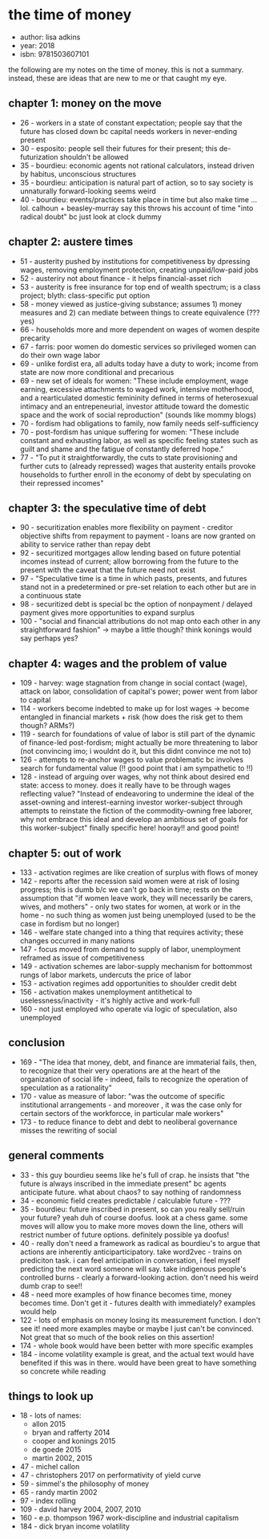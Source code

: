 # the time of money

- author: lisa adkins
- year: 2018
- isbn: 9781503607101

the following are my notes on the time of money. this is not a summary. instead,
these are ideas that are new to me or that caught my eye.

## chapter 1: money on the move
- 26 - workers in a state of constant expectation; people say that the future
    has closed down bc capital needs workers in never-ending present
- 30 - esposito: people sell their futures for their present; this
    de-futurization shouldn't be allowed
- 35 - bourdieu: economic agents not rational calculators, instead driven by
    habitus, unconscious structures
- 35 - bourdieu: anticipation is natural part of action, so to say society is
    unnaturally forward-looking seems weird
- 40 - bourdieu: events/practices take place in time but also make time ... lol.
    calhoun + beasley-murray say this throws his account of time "into radical
    doubt" bc just look at clock dummy

## chapter 2: austere times
- 51 - austerity pushed by institutions for competitiveness by dpressing wages,
    removing employment protection, creating unpaid/low-paid jobs
- 52 - austeriry not about finance - it helps financial-asset rich
- 53 - austerity is free insurance for top end of wealth spectrum; is a class
    project; blyth: class-specific put option
- 58 - money viewed as justice-giving substance; assumes 1) money measures and
    2) can mediate between things to create equivalence (??? yes)
- 66 - households more and more dependent on wages of women despite precarity
- 67 - farris: poor women do domestic services so privileged women can do their
    own wage labor
- 69 - unlike fordist era, all adults today have a duty to work; income from
    state are now more conditional and precarious
- 69 - new set of ideals for women: "These include employment, wage earning,
    excessive attachments to waged work, intensive motherhood, and a
    rearticulated domestic femininity defined in terms of heterosexual intimacy
    and an entrepeneurial, investor attitude toward the domestic space and the
    work of social reproduction" (sounds like mommy blogs)
- 70 - fordism had obligations to family, now family needs self-sufficiency
- 70 - post-fordism has unique suffering for women: "These include constant and
    exhausting labor, as well as specific feeling states such as guilt and shame
    and the fatigue of constantly deferred hope."
- 77 - "To put it straightforwardly, the cuts to state provisioning and further
    cuts to (already repressed) wages that austerity entails provoke households
    to further enroll in the economy of debt by speculating on their repressed
    incomes"

## chapter 3: the speculative time of debt
- 90 - securitization enables more flexibility on payment - creditor objective
    shifts from repayment to payment - loans are now granted on ability to
    service rather than repay debt
- 92 - securitized mortgages allow lending based on future potential incomes
    instead of current; allow borrowing from the future to the present with the
    caveat that the future need not exist
- 97 - "Speculative time is a time in which pasts, presents, and futures stand
    not in a predetermined or pre-set relation to each other but are in a
    continuous state
- 98 - securitized debt is special bc the option of nonpayment / delayed payment
    gives more opportunities to expand surplus
- 100 - "social and financial attributions do not map onto each other in any
    straightforward fashion" -> maybe a little though? think konings would say
    perhaps yes?

## chapter 4: wages and the problem of value
- 109 - harvey: wage stagnation from change in social contact (wage), attack on
    labor, consolidation of capital's power; power went from labor to capital
- 114 - workers become indebted to make up for lost wages -> become entangled
    in financial markets + risk (how does the risk get to them though? ARMs?)
- 119 - search for foundations of value of labor is still part of the dynamic of
    finance-led post-fordism; might actually be more threatening to labor (not
    convincing imo; i wouldnt do it, but this didnt convince me not to)
- 126 - attempts to re-anchor wages to value problematic bc involves search for
    fundamental value (!! good point that i am sympathetic to !!)
- 128 - instead of arguing over wages, why not think about desired end state:
    access to money. does it really have to be through wages reflecting value?
    "Instead of endeavoring to undermine the ideal of the asset-owning and
    interest-earning investor worker-subject through attempts to reinstate the
    fiction of the commodity-owning free laborer, why not embrace this ideal and
    develop an ambitious set of goals for this worker-subject" finally specific
    here! hooray!! and good point!

## chapter 5: out of work
- 133 - activation regimes are like creation of surplus with flows of money
- 142 - reports after the recession said women were at risk of losing progress;
    this is dumb b/c we can't go back in time; rests on the assumption that "if
    women leave work, they will necessarily be carers, wives, and mothers" -
    only two states for women, at work or in the home - no such thing as women
    just being unemployed (used to be the case in fordism but no longer)
- 146 - welfare state changed into a thing that requires activity; these changes
    occurred in many nations
- 147 - focus moved from demand to supply of labor, unemployment reframed as
    issue of competitiveness
- 149 - activation schemes are labor-supply mechanism for bottommost rungs of
    labor markets, undercuts the price of labor
- 153 - activation regimes add opportunities to shoulder credit debt
- 156 - activation makes unemployment antithetical to uselessness/inactivity -
    it's highly active and work-full
- 160 - not just employed who operate via logic of speculation, also unemployed

## conclusion
- 169 - "The idea that money, debt, and finance are immaterial fails, then, to
    recognize that their very operations are at the heart of the organization of
    social life - indeed, fails to recognize the operation of speculation as a
    rationality"
- 170 - value as measure of labor: "was the outcome of specific institutional
    arrangements - and moreover , it was the case only for certain sectors of
    the workforcce, in particular male workers"
- 173 - to reduce finance to debt and debt to neoliberal governance misses the
    rewriting of social

## general comments
- 33 - this guy bourdieu seems like he's full of crap. he insists that "the
    future is always inscribed in the immediate present" bc agents anticipate
    future. what about chaos? to say nothing of randomness
- 34 - economic field creates predictable / calculable future - ???
- 35 - bourdieu: future inscribed in present, so can you really sell/ruin your
    future? yeah duh of course doofus. look at a chess game. some moves will
    allow you to make more moves down the line, others will restrict number of
    future options. definitely possible ya doofus!
- 40 - really don't need a framework as radical as bourdieu's to argue that
    actions are inherently anticiparticipatory. take word2vec - trains on
    prediciton task. i can feel anticipation in conversation, i feel myself
    predicting the next word someone will say. take indigenous people's
    controlled burns - clearly a forward-looking action. don't need his weird
    dumb crap to see!!
- 48 - need more examples of how finance becomes time, money becomes time. Don't
    get it - futures dealth with immediately? examples would help
- 122 - lots of emphasis on money losing its measurement function. I don't see
    it! need more examples maybe or maybe I just can't be convinced. Not great
    that so much of the book relies on this assertion!
- 174 - whole book would have been better with more specific examples
- 184 - income volatility example is great, and the actual text would have
    benefited if this was in there. would have been great to have something so
    concrete while reading

## things to look up
- 18 - lots of names:
    - allon 2015
    - bryan and rafferty 2014
    - cooper and konings 2015
    - de goede 2015
    - martin 2002, 2015
- 47 - michel callon
- 47 - christophers 2017 on performativity of yield curve
- 59 - simmel's the philosophy of money
- 65 - randy martin 2002
- 97 - index rolling
- 109 - david harvey 2004, 2007, 2010
- 160 - e.p. thompson 1967 work-discipline and industrial capitalism
- 184 - dick bryan income volatility
